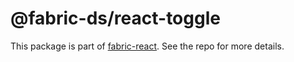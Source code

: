 # @fabric-ds/react-toggle

This package is part of [fabric-react](https://github.com/fabric-ds/react). See
the repo for more details.
